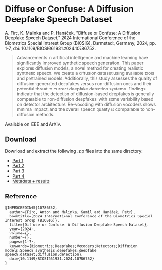 # Diffuse or Confuse: A Diffusion Deepfake Speech Dataset

A. Firc, K. Malinka and P. Hanáček, "Diffuse or Confuse: A Diffusion Deepfake Speech Dataset," 2024 International Conference of the Biometrics Special Interest Group (BIOSIG), Darmstadt, Germany, 2024, pp. 1-7, doi: 10.1109/BIOSIG61931.2024.10786752.

> Advancements in artificial intelligence and machine learning have significantly improved synthetic speech generation. This paper explores diffusion models, a novel method for creating realistic synthetic speech. We create a diffusion dataset using available tools and pretrained models. Additionally, this study assesses the quality of diffusion-generated deepfakes versus non-diffusion ones and their potential threat to current deepfake detection systems. Findings indicate that the detection of diffusion-based deepfakes is generally comparable to non-diffusion deepfakes, with some variability based on detector architecture. Re-vocoding with diffusion vocoders shows minimal impact, and the overall speech quality is comparable to non-diffusion methods.

Available on [IEEE](https://ieeexplore.ieee.org/document/10786752) and [ArXiv](https://arxiv.org/abs/2410.06796). 

## Download

Download and extract the following .zip files into the same directory:
- [Part 1](https://nextcloud.fit.vutbr.cz/s/HYcHPMTNn753QLF/download)
- [Part 2](https://nextcloud.fit.vutbr.cz/s/cHAZzzkwCnSGBEX/download)
- [Part 3](https://nextcloud.fit.vutbr.cz/s/EqHWL5G7BnfgKKC/download)
- [Part 4](https://nextcloud.fit.vutbr.cz/s/DZdPWXySKbXEQSg/download)
- [Metadata + results](https://nextcloud.fit.vutbr.cz/s/zKYSwFAHeXGG7YF/download)

## Reference

```
@INPROCEEDINGS{10786752,
  author={Firc, Anton and Malinka, Kamil and Hanáček, Petr},
  booktitle={2024 International Conference of the Biometrics Special Interest Group (BIOSIG)}, 
  title={Diffuse or Confuse: A Diffusion Deepfake Speech Dataset}, 
  year={2024},
  volume={},
  number={},
  pages={1-7},
  keywords={Biometrics;Deepfakes;Vocoders;Detectors;Diffusion models;Speech synthesis;deepfakes;deepfake speech;dataset;diffusion;detection},
  doi={10.1109/BIOSIG61931.2024.10786752}
}
```

